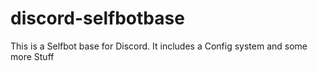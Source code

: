 # discord-selfbotbase
This is a Selfbot base for Discord. It includes a Config system and some more Stuff
